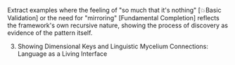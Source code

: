Extract examples where the feeling of "so much that it's nothing" [💥Basic Validation] or the need for "mirroring" [Fundamental Completion] reflects the framework's own recursive nature, showing the process of discovery as evidence of the pattern itself.

3. Showing Dimensional Keys and Linguistic Mycelium Connections: Language as a Living Interface